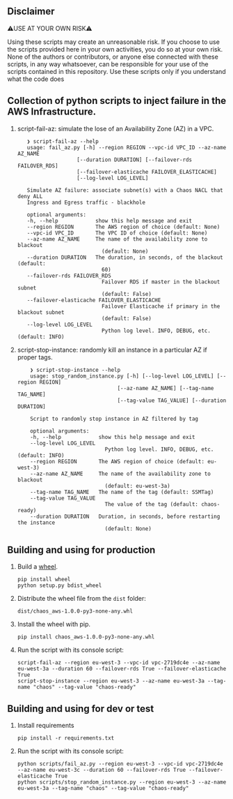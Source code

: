 ## Disclaimer

⚠️USE AT YOUR OWN RISK⚠️

Using these scripts may create an unreasonable risk. If you choose to use the scripts provided here in your own activities, you do so at your own risk.
None of the authors or contributors, or anyone else connected with these scripts, in any way whatsoever, can be responsible for your use of the scripts contained in this repository. 
Use these scripts only if you understand what the code does


## Collection of python scripts to inject failure in the AWS Infrastructure.

1. script-fail-az: simulate the lose of an Availability Zone (AZ) in a VPC.

     ```shell
        ❯ script-fail-az --help
        usage: fail_az.py [-h] --region REGION --vpc-id VPC_ID --az-name AZ_NAME
                        [--duration DURATION] [--failover-rds FAILOVER_RDS]
                        [--failover-elasticache FAILOVER_ELASTICACHE]
                        [--log-level LOG_LEVEL]

        Simulate AZ failure: associate subnet(s) with a Chaos NACL that deny ALL
        Ingress and Egress traffic - blackhole

        optional arguments:
        -h, --help            show this help message and exit
        --region REGION       The AWS region of choice (default: None)
        --vpc-id VPC_ID       The VPC ID of choice (default: None)
        --az-name AZ_NAME     The name of the availability zone to blackout
                                (default: None)
        --duration DURATION   The duration, in seconds, of the blackout (default:
                                60)
        --failover-rds FAILOVER_RDS
                                Failover RDS if master in the blackout subnet
                                (default: False)
        --failover-elasticache FAILOVER_ELASTICACHE
                                Failover Elasticache if primary in the blackout subnet
                                (default: False)
        --log-level LOG_LEVEL
                                Python log level. INFO, DEBUG, etc. (default: INFO)
    ```



2. script-stop-instance: randomly kill an instance in a particular AZ if proper tags. 

    ```shell
        ❯ script-stop-instance --help
        usage: stop_random_instance.py [-h] [--log-level LOG_LEVEL] [--region REGION]
                                    [--az-name AZ_NAME] [--tag-name TAG_NAME]
                                    [--tag-value TAG_VALUE] [--duration DURATION]

        Script to randomly stop instance in AZ filtered by tag

        optional arguments:
        -h, --help            show this help message and exit
        --log-level LOG_LEVEL
                                Python log level. INFO, DEBUG, etc. (default: INFO)
        --region REGION       The AWS region of choice (default: eu-west-3)
        --az-name AZ_NAME     The name of the availability zone to blackout
                                (default: eu-west-3a)
        --tag-name TAG_NAME   The name of the tag (default: SSMTag)
        --tag-value TAG_VALUE
                                The value of the tag (default: chaos-ready)
        --duration DURATION   Duration, in seconds, before restarting the instance
                                (default: None)
    ```

## Building and using for production

1. Build a [wheel][wheel].

   ```shell
   pip install wheel
   python setup.py bdist_wheel
   ```

1. Distribute the wheel file from the `dist` folder:

   ```shell
   dist/chaos_aws-1.0.0-py3-none-any.whl
   ```

1. Install the wheel with pip.

   ```shell
   pip install chaos_aws-1.0.0-py3-none-any.whl
   ```

1. Run the script with its console script:

   ```shell
   script-fail-az --region eu-west-3 --vpc-id vpc-2719dc4e --az-name eu-west-3a --duration 60 --failover-rds True --failover-elasticache True
   script-stop-instance --region eu-west-3 --az-name eu-west-3a --tag-name "chaos" --tag-value "chaos-ready"
   ```


## Building and using for dev or test

1. Install requirements

   ```shell
   pip install -r requirements.txt
   ```

1. Run the script with its console script:

   ```shell
   python scripts/fail_az.py --region eu-west-3 --vpc-id vpc-2719dc4e --az-name eu-west-3c --duration 60 --failover-rds True --failover-elasticache True
   python scripts/stop_random_instance.py --region eu-west-3 --az-name eu-west-3a --tag-name "chaos" --tag-value "chaos-ready"
   ```


[wheel]: http://pythonwheels.com
